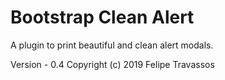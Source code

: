 # Bootstrap Clean Alert


A plugin to print beautiful and clean alert modals.


Version - 0.4
Copyright (c) 2019 Felipe Travassos
